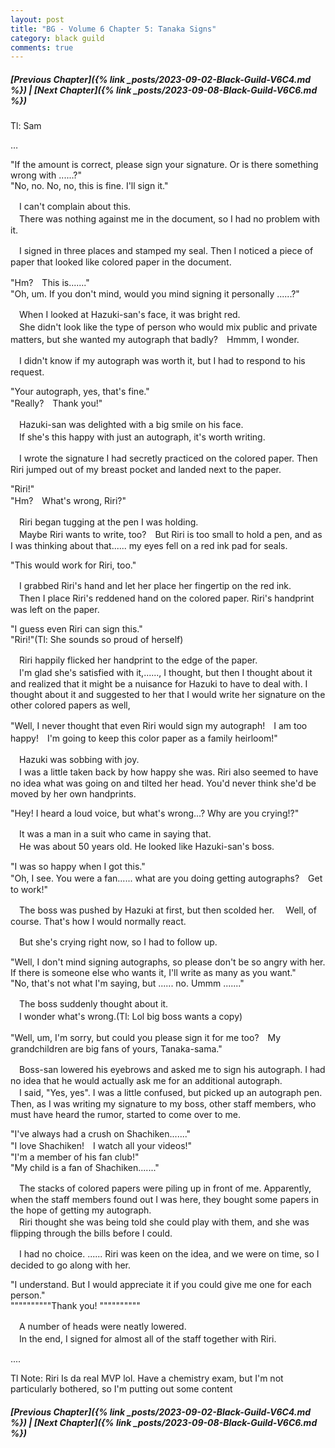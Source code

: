 ```yaml
---
layout: post
title: "BG - Volume 6 Chapter 5: Tanaka Signs"
category: black guild
comments: true
---
```


##### [Previous Chapter]({% link _posts/2023-09-02-Black-Guild-V6C4.md %}) \| [Next Chapter]({% link _posts/2023-09-08-Black-Guild-V6C6.md %})



Tl: Sam

…


"If the amount is correct, please sign your signature. Or is there something wrong with ......?"   
"No, no. No, no, this is fine. I'll sign it."

　I can't complain about this.   
　There was nothing against me in the document, so I had no problem with it.

　I signed in three places and stamped my seal. Then I noticed a piece of paper that looked like colored paper in the document.
<!--more-->

"Hm?　This is......."   
"Oh, um. If you don't mind, would you mind signing it personally ......?"

　When I looked at Hazuki-san's face, it was bright red.   
　She didn't look like the type of person who would mix public and private matters, but she wanted my autograph that badly?　Hmmm, I wonder.

　I didn't know if my autograph was worth it, but I had to respond to his request.

"Your autograph, yes, that's fine."   
"Really?　Thank you!"

　Hazuki-san was delighted with a big smile on his face.   
　If she's this happy with just an autograph, it's worth writing.

　I wrote the signature I had secretly practiced on the colored paper. Then Riri jumped out of my breast pocket and landed next to the paper.

"Riri!"   
"Hm?　What's wrong, Riri?"

　Riri began tugging at the pen I was holding.   
　Maybe Riri wants to write, too?　But Riri is too small to hold a pen, and as I was thinking about that...... my eyes fell on a red ink pad for seals.

"This would work for Riri, too."

　I grabbed Riri's hand and let her place her fingertip on the red ink.   
　Then I place Riri's reddened hand on the colored paper. Riri's handprint was left on the paper.

"I guess even Riri can sign this."   
"Riri!"(Tl: She sounds so proud of herself)

　Riri happily flicked her handprint to the edge of the paper.   
　I'm glad she's satisfied with it,......, I thought, but then I thought about it and realized that it might be a nuisance for Hazuki to have to deal with. I thought about it and suggested to her that I would write her signature on the other colored papers as well,

"Well, I never thought that even Riri would sign my autograph!　I am too happy!　I'm going to keep this color paper as a family heirloom!"

　Hazuki was sobbing with joy.   
　I was a little taken back by how happy she was. Riri also seemed to have no idea what was going on and tilted her head. You'd never think she'd be moved by her own handprints.

"Hey! I heard a loud voice, but what's wrong...? Why are you crying!?"

　It was a man in a suit who came in saying that.   
　He was about 50 years old. He looked like Hazuki-san's boss.

"I was so happy when I got this."   
"Oh, I see. You were a fan...... what are you doing getting autographs?　Get to work!"

　The boss was pushed by Hazuki at first, but then scolded her.
　Well, of course. That's how I would normally react.

　But she's crying right now, so I had to follow up.

"Well, I don't mind signing autographs, so please don't be so angry with her. If there is someone else who wants it, I'll write as many as you want."   
"No, that's not what I'm saying, but ...... no. Ummm ......."

　The boss suddenly thought about it.   
　I wonder what's wrong.(Tl: Lol big boss wants a copy)

"Well, um, I'm sorry, but could you please sign it for me too?　My grandchildren are big fans of yours, Tanaka-sama."

　Boss-san lowered his eyebrows and asked me to sign his autograph. I had no idea that he would actually ask me for an additional autograph.   
　I said, "Yes, yes". I was a little confused, but picked up an autograph pen. Then, as I was writing my signature to my boss, other staff members, who must have heard the rumor, started to come over to me.

"I've always had a crush on Shachiken......."   
"I love Shachiken!　I watch all your videos!"   
"I'm a member of his fan club!"   
"My child is a fan of Shachiken......."

　The stacks of colored papers were piling up in front of me. Apparently, when the staff members found out I was here, they bought some papers in the hope of getting my autograph.   
　Riri thought she was being told she could play with them, and she was flipping through the bills before I could.

　I had no choice. ...... Riri was keen on the idea, and we were on time, so I decided to go along with her.

"I understand. But I would appreciate it if you could give me one for each person."   
""""""""""Thank you! """"""""""

　A number of heads were neatly lowered.   
　In the end, I signed for almost all of the staff together with Riri.



....


Tl Note: Riri Is da real MVP lol. Have a chemistry exam, but I'm not particularly bothered, so I'm putting out some content

##### [Previous Chapter]({% link _posts/2023-09-02-Black-Guild-V6C4.md %}) \| [Next Chapter]({% link _posts/2023-09-08-Black-Guild-V6C6.md %})